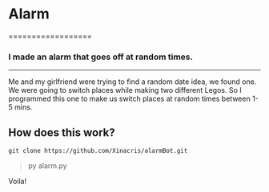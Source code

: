 # Alarm

==================

### I made an alarm that goes off at random times.
-----------------------------------------------------

Me and my girlfriend were trying to find a random date idea, we found one. We were going to switch places while making two different Legos. So I programmed this one to make us switch places at random times between 1-5 mins.


How does this work?
--------------------

```
git clone https://github.com/Xinacris/alarmBot.git
```

> py alarm.py

Voila!
